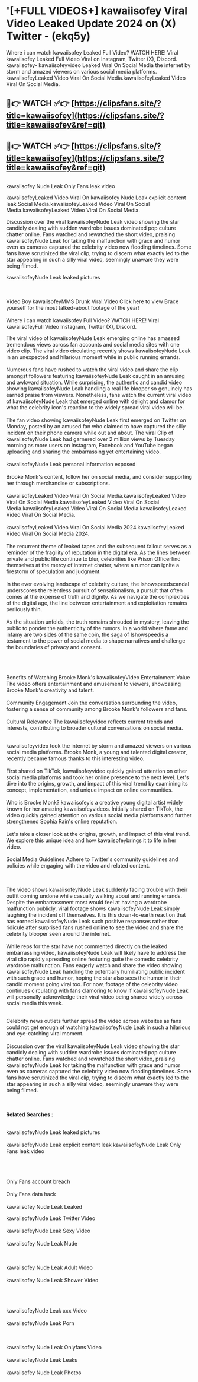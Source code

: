 #  '[+FULL VIDEOS+] kawaiisofey Viral Video Leaked Update 2024 on (X) Twitter - (ekq5y)

Where i can watch kawaiisofey Leaked Full Video? WATCH HERE! Viral kawaiisofey Leaked Full Video Viral on Instagram, Twitter (X), Discord.
kawaiisofey- kawaiisofeyvideo Leaked Viral On Social Media the internet by storm and amazed viewers on various social media platforms.
kawaiisofeyLeaked Video Viral On Social Media.kawaiisofeyLeaked Video Viral On Social Media.




## 🔴👉 WATCH ✅👉 [https://clipsfans.site/?title=kawaiisofey](https://clipsfans.site/?title=kawaiisofey&ref=git)


## 🔴👉 WATCH ✅👉 [https://clipsfans.site/?title=kawaiisofey](https://clipsfans.site/?title=kawaiisofey&ref=git)
##


kawaiisofey Nude Leak Only Fans leak video 


kawaiisofeyLeaked Video Viral On  kawaiisofey Nude Leak explicit content leak Social Media.kawaiisofeyLeaked Video Viral On Social Media.kawaiisofeyLeaked Video Viral On Social Media.



Discussion over the viral kawaiisofeyNude Leak video showing the star candidly dealing with sudden wardrobe issues dominated pop culture chatter online. Fans watched and rewatched the short video, praising kawaiisofeyNude Leak for taking the malfunction with grace and humor even as cameras captured the celebrity video now flooding timelines. Some fans have scrutinized the viral clip, trying to discern what exactly led to the star appearing in such a silly viral video, seemingly unaware they were being filmed.


kawaiisofeyNude Leak leaked pictures


  <br>

  <br>
Video Boy kawaiisofeyMMS Drunk Viral.Video Click here to view Brace yourself for the most talked-about footage of the year!
<br><br>
Where i can watch kawaiisofey Full Video? WATCH HERE! Viral kawaiisofeyFull Video Instagram, Twitter (X), Discord.

The viral video of kawaiisofeyNude Leak emerging online has amassed tremendous views across fan accounts and social media sites with one video clip. The viral video circulating recently shows kawaiisofeyNude Leak in an unexpected and hilarious moment while in public running errands.
<br><br>
Numerous fans have rushed to watch the viral video and share the clip amongst followers featuring kawaiisofeyNude Leak caught in an amusing and awkward situation. While surprising, the authentic and candid video showing kawaiisofeyNude Leak handling a real life blooper so genuinely has earned praise from viewers. Nonetheless, fans watch the current viral video of kawaiisofeyNude Leak that emerged online with delight and clamor for what the celebrity icon's reaction to the widely spread viral video will be.
<br><br>
The fan video showing kawaiisofeyNude Leak first emerged on Twitter on Monday, posted by an amused fan who claimed to have captured the silly incident on their phone camera while out and about. The viral Clip of kawaiisofeyNude Leak had garnered over 2 million views by Tuesday morning as more users on Instagram, Facebook and YouTube began uploading and sharing the embarrassing yet entertaining video.
<br><br>
kawaiisofeyNude Leak personal information exposed
<br><br>
Brooke Monk's content, follow her on social media, and consider supporting her through merchandise or subscriptions.
<br><br>
kawaiisofeyLeaked Video Viral On Social Media.kawaiisofeyLeaked Video Viral On Social Media.kawaiisofeyLeaked Video Viral On Social Media.kawaiisofeyLeaked Video Viral On Social Media.kawaiisofeyLeaked Video Viral On Social Media.
<br><br>
kawaiisofeyLeaked Video Viral On Social Media 2024.kawaiisofeyLeaked Video Viral On Social Media 2024.
<br><br>
The recurrent theme of leaked tapes and the subsequent fallout serves as a reminder of the fragility of reputation in the digital era. As the lines between private and public life continue to blur, celebrities like Prison Officerfind themselves at the mercy of internet chatter, where a rumor can ignite a firestorm of speculation and judgment.
<br><br>
In the ever evolving landscape of celebrity culture, the Ishowspeedscandal underscores the relentless pursuit of sensationalism, a pursuit that often comes at the expense of truth and dignity. As we navigate the complexities of the digital age, the line between entertainment and exploitation remains perilously thin.
<br><br>
As the situation unfolds, the truth remains shrouded in mystery, leaving the public to ponder the authenticity of the rumors. In a world where fame and infamy are two sides of the same coin, the saga of Ishowspeedis a testament to the power of social media to shape narratives and challenge the boundaries of privacy and consent.
<br><br>

<br><br>
Benefits of Watching Brooke Monk's kawaiisofeyVideo Entertainment Value The video offers entertainment and amusement to viewers, showcasing Brooke Monk's creativity and talent.
<br><br>
Community Engagement Join the conversation surrounding the video, fostering a sense of community among Brooke Monk's followers and fans.
<br><br>
Cultural Relevance The kawaiisofeyvideo reflects current trends and interests, contributing to broader cultural conversations on social media.
<br><br>


kawaiisofeyvideo took the internet by storm and amazed viewers on various social media platforms. Brooke Monk, a young and talented digital creator, recently became famous thanks to this interesting video.
<br><br>
First shared on TikTok, kawaiisofeyvideo quickly gained attention on other social media platforms and took her online presence to the next level. Let's dive into the origins, growth, and impact of this viral trend by examining its concept, implementation, and unique impact on online communities.
<br><br>
Who is Brooke Monk? kawaiisofeyis a creative young digital artist widely known for her amazing kawaiisofeyvideos. Initially shared on TikTok, the video quickly gained attention on various social media platforms and further strengthened Sophia Rain's online reputation.
<br><br>
Let's take a closer look at the origins, growth, and impact of this viral trend. We explore this unique idea and how kawaiisofeybrings it to life in her video.
<br><br>
Social Media Guidelines Adhere to Twitter's community guidelines and policies while engaging with the video and related content.


<br><br>
The video shows kawaiisofeyNude Leak suddenly facing trouble with their outfit coming undone while casually walking about and running errands. Despite the embarrassment most would feel at having a wardrobe malfunction publicly, viral footage shows kawaiisofeyNude Leak simply laughing the incident off themselves. It is this down-to-earth reaction that has earned kawaiisofeyNude Leak such positive responses rather than ridicule after surprised fans rushed online to see the video and share the celebrity blooper seen around the internet.
<br><br>
While reps for the star have not commented directly on the leaked embarrassing video, kawaiisofeyNude Leak will likely have to address the viral clip rapidly spreading online featuring quite the comedic celebrity wardrobe malfunction. Fans eagerly watch and share the video showing kawaiisofeyNude Leak handling the potentially humiliating public incident with such grace and humor, hoping the star also sees the humor in their candid moment going viral too. For now, footage of the celebrity video continues circulating with fans clamoring to know if kawaiisofeyNude Leak will personally acknowledge their viral video being shared widely across social media this week.
<br><br>

Celebrity news outlets further spread the video across websites as fans could not get enough of watching kawaiisofeyNude Leak in such a hilarious and eye-catching viral moment.
<br><br>
Discussion over the viral kawaiisofeyNude Leak video showing the star candidly dealing with sudden wardrobe issues dominated pop culture chatter online. Fans watched and rewatched the short video, praising kawaiisofeyNude Leak for taking the malfunction with grace and humor even as cameras captured the celebrity video now flooding timelines. Some fans have scrutinized the viral clip, trying to discern what exactly led to the star appearing in such a silly viral video, seemingly unaware they were being filmed.


<br><br>
<strong>Related Searches :</strong>
<br><br>

kawaiisofeyNude Leak leaked pictures
<br><br>
kawaiisofeyNude Leak explicit content leak
kawaiisofeyNude Leak Only Fans leak video
<br><br>

<br><br>
Only Fans account breach
<br><br>
Only Fans data hack
<br><br>
kawaiisofey Nude Leak Leaked

kawaiisofeyNude Leak Twitter Video
<br><br>
kawaiisofeyNude Leak Sexy Video
<br><br>
kawaiisofey Nude Leak Nude

<br><br>
kawaiisofey Nude Leak Adult Video
<br><br>
kawaiisofey Nude Leak Shower Video
<br><br>

<br><br>
kawaiisofeyNude Leak xxx Video
<br><br>
kawaiisofeyNude Leak Porn

<br><br>
kawaiisofey Nude Leak Onlyfans Video
<br><br>
kawaiisofeyNude Leak Leaks
<br><br>
kawaiisofey Nude Leak Photos